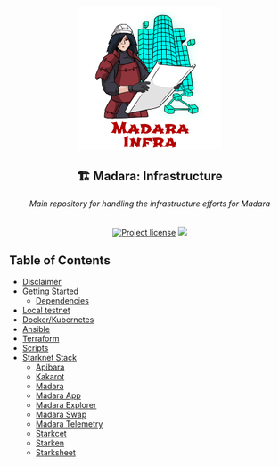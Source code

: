 <div align="center">
  <img src="images/readme-header.png" height="256">

  <h2>🏗 Madara: Infrastructure</h2>
  <h6>Main repository for handling the infrastructure efforts for Madara</h6>
  
  [![Project license](https://img.shields.io/github/license/keep-starknet-strange/madara.svg?style=flat-square)](LICENSE)
  <a href="https://">
  <img src="https://img.shields.io/badge/Official%20Repository-Madara-red"/>
  </a>

</div>

## Table of Contents

- [Disclaimer](#disclaimer)
- [Getting Started](#getting-started)
    - [Dependencies](#dependencies)
- [Local testnet](#local-testnet)
- [Docker/Kubernetes](#docker)
- [Ansible](#ansible)
- [Terraform](#terraform)
- [Scripts](#scripts)
- [Starknet Stack](/starknet-stack)
    - [Apibara](/starknet-stack#apibara)
    - [Kakarot](/starknet-stack#kakarot)
    - [Madara](/starknet-stack#madara)
    - [Madara App](/starknet-stack#madara-app)
    - [Madara Explorer](/starknet-stack#madara-explorer)
    - [Madara Swap](/starknet-stack#madara-swap)
    - [Madara Telemetry](/starknet-stack#telemetry)
    - [Starkcet](/starknet-stack#starkcet)
    - [Starken](/starknet-stack#starken)
    - [Starksheet](/starknet-stack#starksheet)
